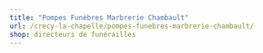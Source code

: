 ```yaml
---
title: "Pompes Funèbres Marbrerie Chambault"
url: /crecy-la-chapelle/pompes-funebres-marbrerie-chambault/
shop: directeurs de funérailles
---
```

